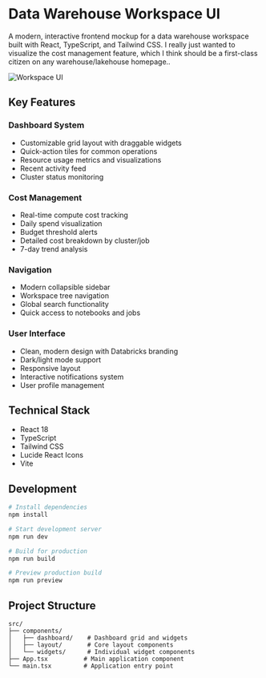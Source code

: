 # Data Warehouse Workspace UI

A modern, interactive frontend mockup for a data warehouse workspace built with React, TypeScript, and Tailwind CSS. I really just wanted to visualize the cost management feature, which I think should be a first-class citizen on any warehouse/lakehouse homepage..

![Workspace UI](https://i.imgur.com/8K0qRjV.png)

## Key Features

### Dashboard System
- Customizable grid layout with draggable widgets
- Quick-action tiles for common operations
- Resource usage metrics and visualizations
- Recent activity feed
- Cluster status monitoring

### Cost Management
- Real-time compute cost tracking
- Daily spend visualization
- Budget threshold alerts
- Detailed cost breakdown by cluster/job
- 7-day trend analysis

### Navigation
- Modern collapsible sidebar
- Workspace tree navigation
- Global search functionality
- Quick access to notebooks and jobs

### User Interface
- Clean, modern design with Databricks branding
- Dark/light mode support
- Responsive layout
- Interactive notifications system
- User profile management

## Technical Stack

- React 18
- TypeScript
- Tailwind CSS
- Lucide React Icons
- Vite

## Development

```bash
# Install dependencies
npm install

# Start development server
npm run dev

# Build for production
npm run build

# Preview production build
npm run preview
```

## Project Structure

```
src/
├── components/
│   ├── dashboard/    # Dashboard grid and widgets
│   ├── layout/       # Core layout components
│   └── widgets/      # Individual widget components
├── App.tsx          # Main application component
└── main.tsx         # Application entry point
```
